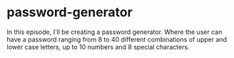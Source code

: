 # password-generator

In this episode, I'll be creating a password generator. Where the user can have a password ranging from
8 to 40 different combinations of upper and lower case letters, up to 10 numbers and 8 special characters.
